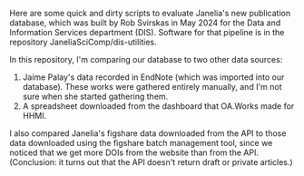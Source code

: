 Here are some quick and dirty scripts to evaluate Janelia's new publication database, which was built by Rob Svirskas in May 2024 for the Data and Information Services department (DIS). Software for that pipeline is in the repository JaneliaSciComp/dis-utilities. 

In this repository, I'm comparing our database to two other data sources: 
1) Jaime Palay's data recorded in EndNote (which was imported into our database). These works were gathered entirely manually, and I'm not sure when she started gathering them. 
2) A spreadsheet downloaded from the dashboard that OA.Works made for HHMI. 

I also compared Janelia's figshare data downloaded from the API to those data downloaded using the figshare batch management tool, since we noticed that we get more DOIs from the website than from the API. (Conclusion: it turns out that the API doesn't return draft or private articles.) 

